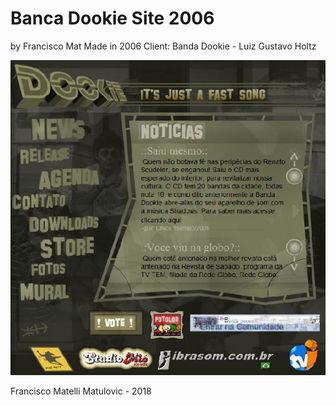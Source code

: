 # Banca Dookie Site 2006
by Francisco Mat
Made in 2006
Client: Banda Dookie - Luiz Gustavo Holtz


![Banda Dookie Site Screenshot](site_bandadookie_screenshots600x600.jpg)

Francisco Matelli Matulovic - 2018